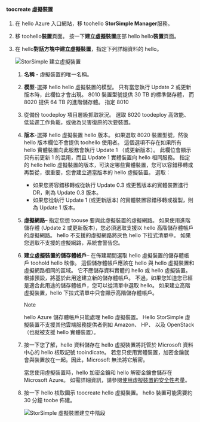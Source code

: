 #### <a name="toocreate-a-virtual-device"></a>toocreate 虛擬裝置
1. 在 hello Azure 入口網站，移 toohello **StorSimple Manager**服務。
2. 移 toohello**裝置**頁面。 按一下**建立虛擬裝置**底部 hello hello**裝置**頁面。
3. 在 hello**對話方塊中建立虛擬裝置**，指定下列詳細資料的 hello。
   
    ![StorSimple 建立虛擬裝置](./media/storsimple-create-virtual-device-u2/CreatePremiumsva1.png)
   
   1. **名稱** - 虛擬裝置的唯一名稱。
   2. **模型**-選擇 hello hello 虛擬裝置的模型。 只有當您執行 Update 2 或更新版本時，此欄位才會出現。 8010 裝置型號提供 30 TB 的標準儲存體， 而 8020 提供 64 TB 的進階儲存體。 指定 8010
   3. 從備份 toodeploy 項目層級抓取狀況。 選取 8020 toodeploy 高效能、 低延遲工作負載，或做為災害復原的次要裝置。
   4. **版本**-選擇 hello 虛擬裝置 hello 版本。 如果選取 8020 裝置型號，然後 hello 版本欄位不會提供 toohello 使用者。 這個選項不存在如果所有 hello 實體裝置向此服務會執行 Update 1 （或更新版本）。 此欄位會顯示只有前更新 1 的混用，而且 Update 1 實體裝置向 hello 相同服務。 指定的 hello hello 虛擬裝置的版本，可決定哪些實體裝置，您可以容錯移轉或再製從，很重要，您會建立適當版本的 hello 虛擬裝置。 選取：
      
      * 如果您將容錯移轉或從執行 Update 0.3 或更舊版本的實體裝置進行 DR，則為 Update 0.3 版本。 
      * 如果您從執行 Update 1 (或更新版本) 的實體裝置容錯移轉或複製，則為 Update 1 版本。 
   5. **虛擬網路**– 指定您想 toouse 要與此虛擬裝置的虛擬網路。 如果使用進階儲存體 (Update 2 或更新版本)，您必須選取支援以 hello 高階儲存體帳戶的虛擬網路。 hello 不支援的虛擬網路將灰色 hello 下拉式清單中。 如果您選取不支援的虛擬網路，系統會警告您。 
   6. **建立虛擬裝置的儲存體帳戶**– 在佈建期間選取 hello 虛擬裝置的儲存體帳戶 toohold hello 映像。 這個儲存體帳戶應該在 hello 與 hello 虛擬裝置和虛擬網路相同的區域。 它不應儲存資料實體的 hello 或 hello 虛擬裝置。 根據預設，將基於此用途建立新的儲存體帳戶。 不過，如果您知道您已經是適合此用途的儲存體帳戶，您可以從清單中選取 hello。 如果建立高階虛擬裝置，hello 下拉式清單中只會顯示高階儲存體帳戶。 
      
      > [!NOTE]
      > hello Azure 儲存體帳戶只能處理 hello 虛擬裝置。 Hello StorSimple 虛擬裝置不支援其他雲端服務提供者例如 Amazon、 HP、 以及 OpenStack （也就被支援 hello 實體裝置）。
      > 
      > 
   7. 按一下您了解，hello 資料儲存在 hello 虛擬裝置將託管於 Microsoft 資料中心的 hello 核取記號 tooindicate。 若您只使用實體裝置，加密金鑰就會與裝置放在一起。因此，Microsoft 無法將它解密。 
      
       當您使用虛擬裝置時，hello 加密金鑰和 hello 解密金鑰會儲存在 Microsoft Azure。 如需詳細資訊，請參閱[使用虛擬裝置的安全性考量](../articles/storsimple/storsimple-security.md#storsimple-virtual-device-security)。
   8. 按一下 hello 核取圖示 toocreate hello 虛擬裝置。 hello 裝置可能需要約 30 分鐘 toobe 佈建。
      
      ![StorSimple 虛擬裝置建立中階段](./media/storsimple-create-virtual-device-u2/StorSimple_VirtualDeviceCreating1M.png)

